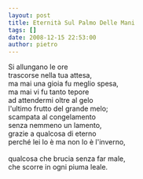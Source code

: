 ```yaml
---
layout: post
title: Eternità Sul Palmo Delle Mani
tags: []
date: 2008-12-15 22:53:00
author: pietro
---
```

Si allungano le ore<br/>trascorse nella tua attesa,<br/>ma mai una gioia fu meglio spesa,<br/>ma mai vi fu tanto tepore<br/>ad attendermi oltre al gelo<br/>l'ultimo frutto del grande melo;<br/>scampata al congelamento<br/>senza nemmeno un lamento,<br/>grazie a qualcosa di eterno<br/>perché lei lo è ma non lo è l'inverno,<br/><br/>qualcosa che brucia senza far male,<br/>che scorre in ogni piuma leale.

